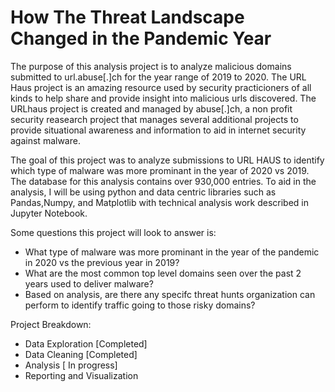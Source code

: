# How The Threat Landscape Changed in the Pandemic Year

The purpose of this analysis project is to analyze malicious domains submitted to url.abuse[.]ch for the year range of 2019 to 2020. The URL Haus project is an amazing resource used by security practicioners of all kinds to help share and provide insight into malicious urls discovered. The URLhaus project is created and managed by abuse[.]ch, a non profit security reasearch project that manages several additional projects to provide situational awareness and information to aid in internet security against malware.

The goal of this project was to analyze submissions to URL HAUS to identify which type of malware was more prominant in the year of 2020 vs 2019. The database for this analysis contains over 930,000 entries. To aid in the analysis, I will be using python and data centric libraries such as Pandas,Numpy, and Matplotlib with technical analysis work described in Jupyter Notebook. 

Some questions this project will look to answer is:

- What type of malware was more prominant in the year of the pandemic in 2020 vs the previous year in 2019?
- What are the most common top level domains seen over the past 2 years used to deliver malware?
- Based on analysis, are there any specifc threat hunts organization can perform to identify traffic going to those risky domains?


Project Breakdown:
- Data Exploration [Completed]
- Data Cleaning [Completed]
- Analysis [ In progress]
- Reporting and Visualization

